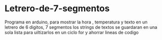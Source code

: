 # Letrero-de-7-segmentos
Programa en arduino, para mostrar la hora , temperatura y texto en un letrero de 6 digitos, 7 segmentos
los strings de textos se guardaran en una sola lista para uiltizarlos en un ciclo for y ahorrar lineas de codigo
